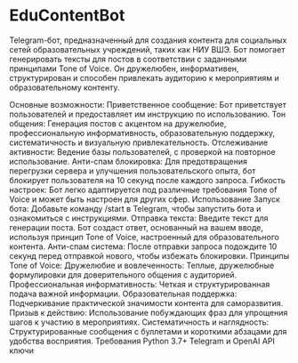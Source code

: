 # EduContentBot
Telegram-бот, предназначенный для создания контента для социальных сетей образовательных учреждений, таких как НИУ ВШЭ. Бот помогает генерировать тексты для постов в соответствии с заданными принципами Tone of Voice. Он дружелюбен, информативен, структурирован и способен привлекать аудиторию к мероприятиям и образовательному контенту.

Основные возможности:
Приветственное сообщение: Бот приветствует пользователей и предоставляет им инструкцию по использованию.
Тон общения: Генерация постов с акцентом на дружелюбие, профессиональную информативность, образовательную поддержку, систематичность и визуальную привлекательность.
Отслеживание активности: Ведение базы пользователей, с проверкой на повторное использование.
Анти-спам блокировка: Для предотвращения перегрузки сервера и улучшения пользовательского опыта, бот блокирует пользователя на 10 секунд после каждого запроса.
Гибкость настроек: Бот легко адаптируется под различные требования Tone of Voice и может быть настроен для других сфер.
Использование
Запуск бота: Добавьте команду /start в Telegram, чтобы запустить бота и ознакомиться с инструкциями.
Отправка текста: Введите текст для генерации поста. Бот создаст ответ, основанный на вашем вводе, используя принцип Tone of Voice, настроенный для образовательного контента.
Анти-спам система: После отправки запроса подождите 10 секунд перед отправкой нового, чтобы избежать блокировки.
Принципы Tone of Voice:
Дружелюбие и вовлеченность: Теплые, дружелюбные формулировки для доверительного общения с аудиторией.
Профессиональная информативность: Четкая и структурированная подача важной информации.
Образовательная поддержка: Подчеркивание практической значимости контента для саморазвития.
Призыв к действию: Использование побуждающих фраз для упрощения шагов к участию в мероприятиях.
Систематичность и наглядность: Структурированные сообщения с буллетами и короткими абзацами для удобства восприятия.
Требования
Python 3.7+
Telegram и OpenAI API ключи
